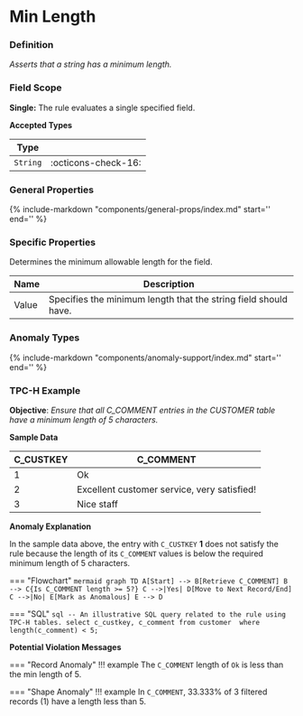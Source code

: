 # Min Length

### Definition

*Asserts that a string has a minimum length.*

### Field Scope

**Single:** The rule evaluates a single specified field.

**Accepted Types**

| Type       |                          |
|------------|--------------------------|
| `String`   | <div style="text-align:center">:octicons-check-16:</div>  |

### General Properties

{%
    include-markdown "components/general-props/index.md"
    start='<!-- all-props--start -->'
    end='<!-- all-props--end -->'
%}

### Specific Properties

Determines the minimum allowable length for the field.

| Name               | Description |
|--------------------|-------------|
| <div class="text-primary">Value</div> | Specifies the minimum length that the string field should have. |

### Anomaly Types

{%
    include-markdown "components/anomaly-support/index.md"
    start='<!-- all-types--start -->'
    end='<!-- all-types--end -->'
%}

### TPC-H Example

**Objective**: *Ensure that all C_COMMENT entries in the CUSTOMER table have a minimum length of 5 characters.*

**Sample Data**

| C_CUSTKEY | C_COMMENT                                       |
|-----------|------------------------------------------------|
| 1         | <span class="text-negative">Ok</span>       |
| 2         | Excellent customer service, very satisfied!    |
| 3         | Nice staff          |

**Anomaly Explanation**

In the sample data above, the entry with `C_CUSTKEY` **1** does not satisfy the rule because the length of its `C_COMMENT` values is below the required minimum length of 5 characters.

=== "Flowchart"
    ```mermaid
    graph TD
    A[Start] --> B[Retrieve C_COMMENT]
    B --> C{Is C_COMMENT length >= 5?}
    C -->|Yes| D[Move to Next Record/End]
    C -->|No| E[Mark as Anomalous]
    E --> D
    ```

=== "SQL"
    ```sql
    -- An illustrative SQL query related to the rule using TPC-H tables.
    select
        c_custkey,
        c_comment
    from customer 
    where
        length(c_comment) < 5;
    ```

**Potential Violation Messages**

=== "Record Anomaly"
    !!! example
        The `C_COMMENT` length of `Ok` is less than the min length of 5.
        
=== "Shape Anomaly"
    !!! example
        In `C_COMMENT`, 33.333% of 3 filtered records (1) have a length less than 5.
